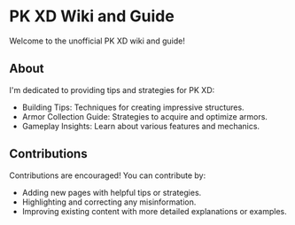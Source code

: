 # PK XD Wiki and Guide

Welcome to the unofficial PK XD wiki and guide!

## About

I'm dedicated to providing tips and strategies for PK XD:
- Building Tips: Techniques for creating impressive structures.
- Armor Collection Guide: Strategies to acquire and optimize armors.
- Gameplay Insights: Learn about various features and mechanics.

## Contributions

Contributions are encouraged! You can contribute by:
- Adding new pages with helpful tips or strategies.
- Highlighting and correcting any misinformation.
- Improving existing content with more detailed explanations or examples.
